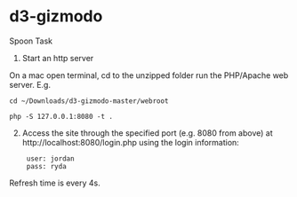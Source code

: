 # d3-gizmodo
Spoon Task

1) Start an http server

On a mac open terminal, cd to the unzipped folder run the PHP/Apache web server.  E.g.

    cd ~/Downloads/d3-gizmodo-master/webroot
  
    php -S 127.0.0.1:8080 -t .
  
2) Access the site through the specified port (e.g. 8080 from above) at http://localhost:8080/login.php using the login information:

        user: jordan
        pass: ryda

Refresh time is every 4s.
